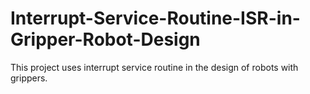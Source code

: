 # Interrupt-Service-Routine-ISR-in-Gripper-Robot-Design
This project uses interrupt service routine in the design of robots with grippers.
